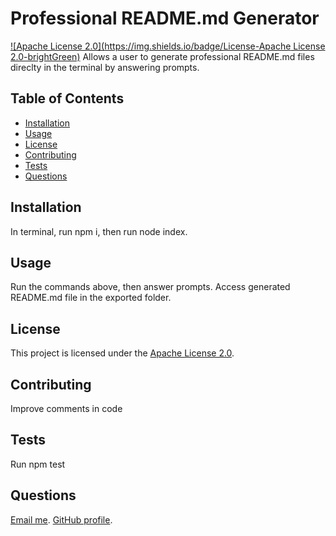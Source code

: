 # Professional README.md Generator
[![Apache License 2.0](https://img.shields.io/badge/License-Apache License 2.0-brightGreen)](https://www.apache.org/licenses/LICENSE-2.0)
Allows a user to generate professional README.md files direclty in the terminal by answering prompts.
## Table of Contents
- [Installation](#installation)
- [Usage](#usage)
- [License](#license)
- [Contributing](#contributing)
- [Tests](#tests)
- [Questions](#questions)
## Installation
In terminal, run npm i, then run node index.
## Usage
Run the commands above, then answer prompts. Access generated README.md file in the exported folder.
## License
This project is licensed under the [Apache License 2.0](https://www.apache.org/licenses/LICENSE-2.0).
## Contributing
Improve comments in code
## Tests
Run npm test
## Questions
[Email  me](mailto:ilan.tmrmn@gmail.com). [GitHub profile](https://github.com/ilantimerman).
